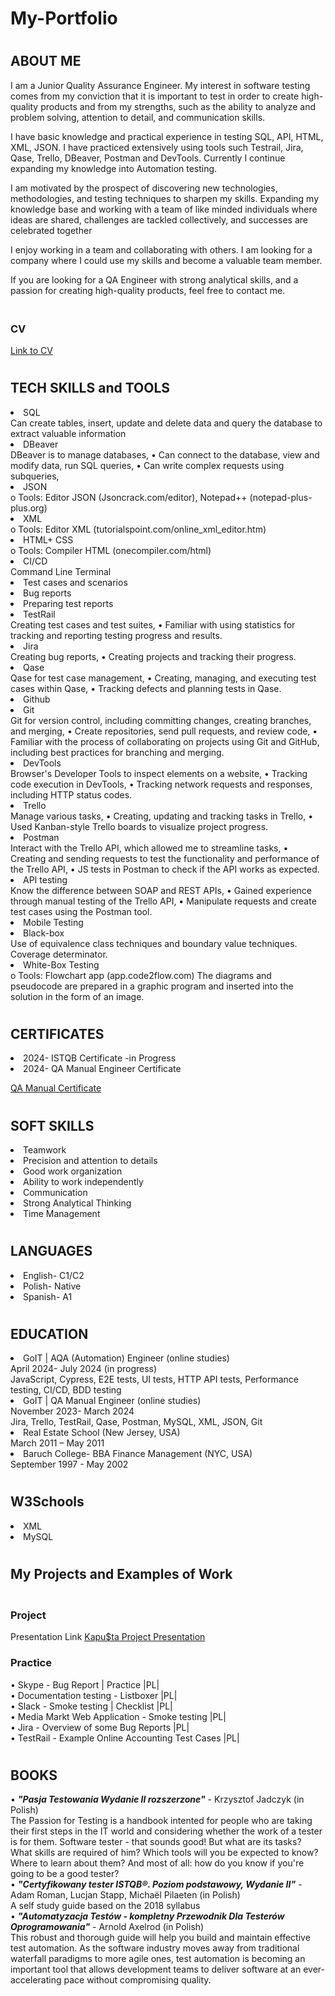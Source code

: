 # My-Portfolio

# <h2>ABOUT ME</h2>

I am a Junior Quality Assurance Engineer.
My interest in software testing comes from my conviction
that it is important to test in order to create high-quality
products and from my strengths, such as the ability to
analyze and problem solving, attention to detail, and
communication skills.

I have basic knowledge and practical experience in testing SQL, API, HTML, XML, JSON. I have practiced extensively using tools such Testrail, Jira, Qase, Trello, DBeaver, Postman and DevTools. Currently I continue expanding my knowledge into Automation testing.

I am motivated by the prospect of discovering new
technologies, methodologies, and testing techniques to
sharpen my skills. Expanding my knowledge base and
working with a team of like minded individuals where
ideas are shared, challenges are tackled collectively, and
successes are celebrated together

I enjoy working in a team and collaborating with others. I am looking for a company where I could use my skills and become a valuable team member.

If you are looking for a QA Engineer with strong analytical skills, and a passion for creating high-quality products, feel free to contact me.


<h3></br>CV</h3>

[Link to CV](https://drive.google.com/file/d/1ioO2996rUZXCXGaxA_oD85kyhIy2c4FG/view?usp=sharing)

# <h2>TECH SKILLS and TOOLS</h2>

<li>SQL</br>
Can create tables, insert, update and delete data and query the database to extract valuable information
<li>DBeaver</br>
DBeaver is to manage databases,
•	Can connect to the database, view and modify data, run SQL queries,
•	Can write complex requests using subqueries,
<li>JSON</br>
o	Tools: Editor JSON (Jsoncrack.com/editor), Notepad++ (notepad-plus-plus.org)
<li>XML</br>
o	Tools: Editor XML (tutorialspoint.com/online_xml_editor.htm)
<li>HTML+ CSS</br>
o	Tools: Compiler HTML (onecompiler.com/html) 
<li>CI/CD</br>
Command Line Terminal
<li>Test cases and scenarios</br>
<li>Bug reports</br>
<li>Preparing test reports</br>
<li>TestRail</br>
Creating test cases and test suites,
•	Familiar with using statistics for tracking and reporting testing progress and results.
<li>Jira</br>
Creating bug reports,
• Creating projects and tracking their progress.
<li>Qase</br>
Qase for test case management,
•	Creating, managing, and executing test cases within Qase,
•	Tracking defects and planning tests in Qase.
<li>Github</br>
<li>Git</br>
Git for version control, including committing changes, creating branches, and merging,
•	Create repositories, send pull requests, and review code,
•	Familiar with the process of collaborating on projects using Git and GitHub, including best practices for branching and merging.
<li>DevTools</br>
Browser's Developer Tools to inspect elements on a website,
•	Tracking code execution in DevTools,
•	Tracking network requests and responses, including HTTP status codes.
<li>Trello</br>
Manage various tasks,
•	Creating, updating and tracking tasks in Trello,
•	Used Kanban-style Trello boards to visualize project progress.
<li>Postman</br>
Interact with the Trello API, which allowed me to streamline tasks,
• Creating and sending requests to test the functionality and performance of the Trello API,
•	JS tests in Postman to check if the API works as expected.
<li>API testing</br>
Know the difference between SOAP and REST APIs,
•	Gained experience through manual testing of the Trello API,
• Manipulate requests and create test cases using the Postman tool.
<li>Mobile Testing</br>
<li>Black-box</br>
Use of equivalence class techniques and boundary value techniques. Coverage determinator.
<li>White-Box Testing</br>
o	Tools: Flowchart app (app.code2flow.com) The diagrams and pseudocode are prepared in a graphic program and inserted into the solution in the form of an image.


# <h2>CERTIFICATES</h2>

<li>2024- ISTQB Certificate -in Progress
<li>2024- QA Manual Engineer Certificate</br> 

[QA Manual Certificate](https://drive.google.com/file/d/1cxdYSNfoE7iIdi4OmQE32YA3ZU3xis1m/view?usp=sharing)


# <h2>SOFT SKILLS</h2>

<li>Teamwork</br>
<li>Precision and attention to details</br>
<li>Good work organization</br>
<li>Ability to work independently</br>
<li>Communication</br>
<li>Strong Analytical Thinking</br>
<li>Time Management</br>


# <h2>LANGUAGES</h2>

<li>English- C1/C2</br>
<li>Polish- Native</br>
<li>Spanish- A1</br>


# <h2>EDUCATION</h2>

<li>GoIT | AQA (Automation)  Engineer (online studies)
</li>April 2024- July 2024 (in progress)</br>
JavaScript, Cypress, E2E tests, UI tests, HTTP API tests, Performance testing, CI/CD, BDD testing

<li>GoIT | QA Manual Engineer (online studies)
</li>November 2023- March 2024</br>
Jira, Trello, TestRail, Qase, Postman, MySQL, XML, JSON, Git

<li>Real Estate School (New Jersey, USA)
</li>March 2011 – May 2011

<li>Baruch College- BBA Finance Management (NYC, USA)
</li>September 1997 - May 2002 


# <h2>W3Schools</h2>

<li>XML
<li>MySQL


# <h2>My Projects and Examples of Work</h2>

<h3></br>Project</h3>

Presentation Link
[Kapu$ta Project Presentation](https://docs.google.com/presentation/d/1rtCl5763RXg1zfW-k4Cnb_2lup7242aD/edit?usp=sharing&ouid=102642905155056726664&rtpof=true&sd=true)


<h3>Practice</h3>

•	Skype - Bug Report | Practice |PL|</br>
•	Documentation testing - Listboxer |PL|</br>
•	Slack - Smoke testing | Checklist |PL|</br>
•	Media Markt Web Application - Smoke testing |PL|</br>
•	Jira - Overview of some Bug Reports |PL|</br>
•	TestRail - Example Online Accounting Test Cases |PL|</br>

# <h2>BOOKS</h2>
•	<i><b>"Pasja Testowania Wydanie II rozszerzone"</i></b> - Krzysztof Jadczyk (in Polish)</br>
The Passion for Testing is a handbook intented for people who are taking their first steps in the IT world and considering whether the work of a tester is for them. Software tester - that sounds good! But what are its tasks? What skills are required of him? Which tools will you be expected to know? Where to learn about them? And most of all: how do you know if you're going to be a good tester?</br>
•	<i><b>"Certyfikowany tester ISTQB®. Poziom podstawowy, Wydanie II"</i></b>  - Adam Roman, Lucjan Stapp, Michaël Pilaeten (in Polish)</br>
A self study guide based on the 2018 syllabus</br>
•	<i><b>"Automatyzacja Testów - kompletny Przewodnik Dla Testerów Oprogramowania"</i></b>  - Arnold Axelrod (in Polish)</br>
This robust and thorough guide will help you build and maintain effective test automation. As the software industry moves away from traditional waterfall paradigms to more agile ones, test automation is becoming an important tool that allows development teams to deliver software at an ever-accelerating pace without compromising quality.</br>
